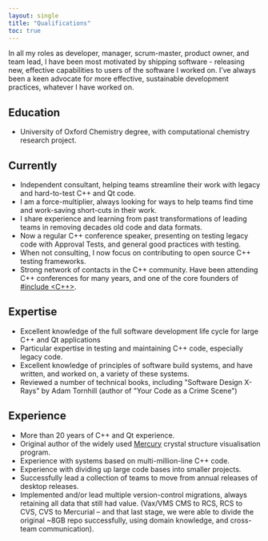 ```yaml
---
layout: single
title: "Qualifications"
toc: true
---
```


In all my roles as developer, manager, scrum-master, product owner, and team lead, I have been most motivated by shipping software - releasing new, effective capabilities to users of the software I worked on. I’ve always been a keen advocate for more effective, sustainable development practices, whatever I have worked on.

## Education

* University of Oxford Chemistry degree, with computational chemistry research project.

## Currently

* Independent consultant, helping teams streamline their work with legacy and hard-to-test C++ and Qt code.
* I am a force-multiplier, always looking for ways to help teams find time and work-saving short-cuts in their work.
* I share experience and learning from past transformations of leading teams in removing decades old code and data formats.
* Now a regular C++ conference speaker, presenting on testing legacy code with Approval Tests, and general good practices with testing.
* When not consulting, I now focus on contributing to open source C++ testing frameworks.
* Strong network of contacts in the C++ community. Have been attending C++ conferences for many years, and one of the core founders of [#include <C++>](https://www.includecpp.org/).

## Expertise

* Excellent knowledge of the full software development life cycle for large C++ and Qt applications
* Particular expertise in testing and maintaining C++ code, especially legacy code.
* Excellent knowledge of principles of software build systems, and have written, and worked on, a variety of these systems.
* Reviewed a number of technical books, including "Software Design X-Rays" by Adam Tornhill (author of "Your Code as a Crime Scene")

## Experience

* More than 20 years of C++ and Qt experience.
* Original author of the widely used [Mercury](https://www.ccdc.cam.ac.uk/mercury/) crystal structure visualisation program.
* Experience with systems based on multi-million-line C++ code.
* Experience with dividing up large code bases into smaller projects.
* Successfully lead a collection of teams to move from annual releases of desktop releases.
* Implemented and/or lead multiple version-control migrations, always retaining all data that still had value. (Vax/VMS CMS to RCS, RCS to CVS, CVS to Mercurial – and that last stage, we were able to divide the original ~8GB repo successfully, using domain knowledge, and cross-team communication).
